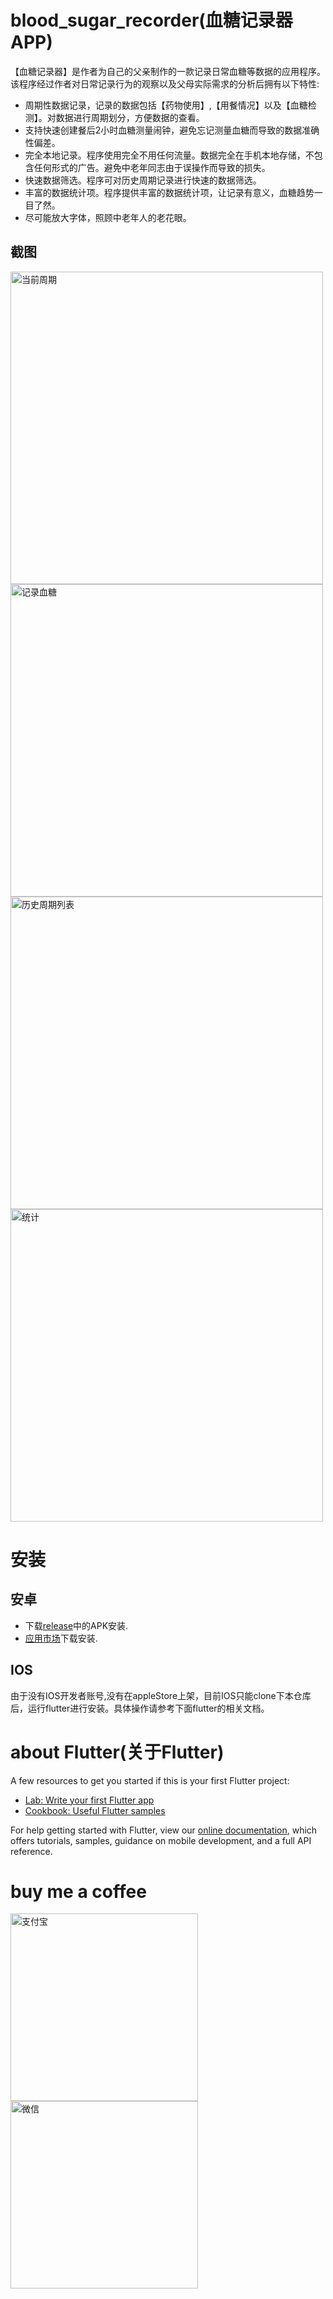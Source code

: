 # blood_sugar_recorder(血糖记录器APP)

【血糖记录器】是作者为自己的父亲制作的一款记录日常血糖等数据的应用程序。
该程序经过作者对日常记录行为的观察以及父母实际需求的分析后拥有以下特性: 
-  周期性数据记录，记录的数据包括【药物使用】,【用餐情况】以及【血糖检测】。对数据进行周期划分，方便数据的查看。
-  支持快速创建餐后2小时血糖测量闹钟，避免忘记测量血糖而导致的数据准确性偏差。
-  完全本地记录。程序使用完全不用任何流量。数据完全在手机本地存储，不包含任何形式的广告。避免中老年同志由于误操作而导致的损失。
-  快速数据筛选。程序可对历史周期记录进行快速的数据筛选。
-  丰富的数据统计项。程序提供丰富的数据统计项，让记录有意义，血糖趋势一目了然。
-  尽可能放大字体，照顾中老年人的老花眼。

## 截图
<img src="https://github.com/yezhoujie/blood-sugar-recorder/blob/main/screenshot/1301624459931_.pic.jpg?raw=true" alt="当前周期" width="500"/>
<img src="https://github.com/yezhoujie/blood-sugar-recorder/blob/main/screenshot/1311624459965_.pic.jpg?raw=true" alt="记录血糖" width="500"/>
<img src="https://github.com/yezhoujie/blood-sugar-recorder/blob/main/screenshot/1321624459977_.pic.jpg?raw=true" alt="历史周期列表" width="500"/>
<img src="https://github.com/yezhoujie/blood-sugar-recorder/blob/main/screenshot/1331624460001_.pic.jpg?raw=true" alt="统计" width="500"/>

# 安装
## 安卓

- 下载[release](https://github.com/yezhoujie/blood-sugar-recorder/releases)中的APK安装.
- [应用市场](https://www.91kkz.cn/index/app/fenfa.html?fileurl=16244600964287439)下载安装.

## IOS
由于没有IOS开发者账号,没有在appleStore上架，目前IOS只能clone下本仓库后，运行flutter进行安装。具体操作请参考下面flutter的相关文档。

# about Flutter(关于Flutter)
A few resources to get you started if this is your first Flutter project:

- [Lab: Write your first Flutter app](https://flutter.dev/docs/get-started/codelab)
- [Cookbook: Useful Flutter samples](https://flutter.dev/docs/cookbook)

For help getting started with Flutter, view our
[online documentation](https://flutter.dev/docs), which offers tutorials,
samples, guidance on mobile development, and a full API reference.

# buy me a coffee
<img src="https://github.com/yezhoujie/blood-sugar-recorder/blob/main/resource/assets/images/qrcode_alipay.png?raw=true" alt="支付宝" width="300"/>
<img src="https://github.com/yezhoujie/blood-sugar-recorder/blob/main/resource/assets/images/qrcode_wechat.png?raw=true" alt="微信" width="300"/>
